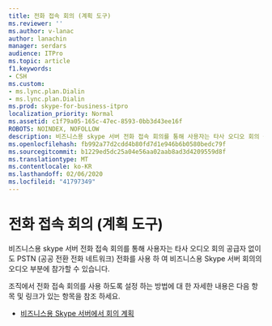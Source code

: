 ```yaml
---
title: 전화 접속 회의 (계획 도구)
ms.reviewer: ''
ms.author: v-lanac
author: lanachin
manager: serdars
audience: ITPro
ms.topic: article
f1.keywords:
- CSH
ms.custom:
- ms.lync.plan.Dialin
- ms.lync.plan.Dialin
ms.prod: skype-for-business-itpro
localization_priority: Normal
ms.assetid: c1f79a05-165c-47ec-8593-0bb3d43ee16f
ROBOTS: NOINDEX, NOFOLLOW
description: 비즈니스용 skype 서버 전화 접속 회의를 통해 사용자는 타사 오디오 회의 공급자 없이도 PSTN (공공 전환 전화 네트워크) 전화를 사용 하 여 비즈니스용 Skype 서버 회의의 오디오 부분에 참가할 수 있습니다.
ms.openlocfilehash: fb992a77d2cdd4b80fd7d1e946b6b0580bedc79f
ms.sourcegitcommit: b1229ed5dc25a04e56aa02aab8ad3d4209559d8f
ms.translationtype: MT
ms.contentlocale: ko-KR
ms.lasthandoff: 02/06/2020
ms.locfileid: "41797349"
---
```

# <a name="dial-in-conferencing-planning-tool"></a>전화 접속 회의 (계획 도구)
 
비즈니스용 skype 서버 전화 접속 회의를 통해 사용자는 타사 오디오 회의 공급자 없이도 PSTN (공공 전환 전화 네트워크) 전화를 사용 하 여 비즈니스용 Skype 서버 회의의 오디오 부분에 참가할 수 있습니다.
  
조직에서 전화 접속 회의를 사용 하도록 설정 하는 방법에 대 한 자세한 내용은 다음 항목 및 링크가 있는 항목을 참조 하세요. 
  
- [비즈니스용 Skype 서버에서 회의 계획](../../../plan-your-deployment/conferencing/conferencing.md)
    

